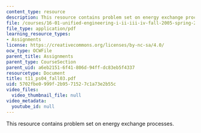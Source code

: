 ```yaml
---
content_type: resource
description: This resource contains problem set on energy exchange processes.
file: /courses/16-01-unified-engineering-i-ii-iii-iv-fall-2005-spring-2006/5702fbe0999f2b9571527c1a73e2b55c_t11_ps04_fall03.pdf
file_type: application/pdf
learning_resource_types:
- Assignments
license: https://creativecommons.org/licenses/by-nc-sa/4.0/
ocw_type: OCWFile
parent_title: Assignments
parent_type: CourseSection
parent_uid: a6eb2151-6f41-806d-94ff-dc83eb5f4337
resourcetype: Document
title: t11_ps04_fall03.pdf
uid: 5702fbe0-999f-2b95-7152-7c1a73e2b55c
video_files:
  video_thumbnail_file: null
video_metadata:
  youtube_id: null
---
```

This resource contains problem set on energy exchange processes.